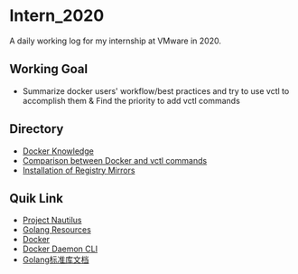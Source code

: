# Intern_2020
A daily working log for my internship at VMware in 2020.

## Working Goal
- Summarize docker users' workflow/best practices and try to use vctl to accomplish them
  & Find the priority to add vctl commands

## Directory
- [Docker Knowledge](https://github.com/Noah-Du/Intern_2020/blob/master/Docker.md)
- [Comparison between Docker and vctl commands](https://github.com/Noah-Du/Intern_2020/blob/master/Compatison%20Chart%20of%20Docker%20and%20vctl%20Commands.md)
- [Installation of Registry Mirrors](https://github.com/Noah-Du/Intern_2020/blob/master/vctl%20command/mirrors/Blogs.md)

## Quik Link
- [Project Nautilus](https://github.com/VMwareFusion/nautilus)
- [Golang Resources](https://github.com/Noah-Du/Intern_2020/blob/master/Golang%20Resources.md)
- [Docker](https://github.com/docker/cli)
- [Docker Daemon CLI](https://docs.docker.com/engine/reference/commandline/dockerd/#daemon)
- [Golang标准库文档](https://studygolang.com/pkgdoc)

